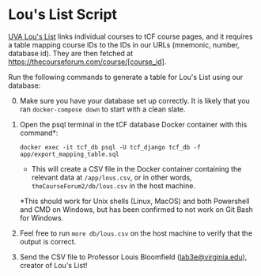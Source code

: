 # Lou's List Script
[UVA Lou's List](louslist.org) links individual courses to tCF course pages, and it requires a table mapping course IDs to the IDs in our URLs (mnemonic, number, database id). They are then fetched at https://thecourseforum.com/course/[course_id].

Run the following commands to generate a table for Lou's List using our database:

0. Make sure you have your database set up correctly. It is likely that you ran `docker-compose down` to start with a clean slate.

1. Open the psql terminal in the tCF database Docker container with this command*:
    ```
    docker exec -it tcf_db psql -U tcf_django tcf_db -f app/export_mapping_table.sql
    ```
    - This will create a CSV file in the Docker container containing the relevant data at `/app/lous.csv`, or in other words, `theCourseForum2/db/lous.csv` in the host machine. 

    *This should work for Unix shells (Linux, MacOS) and both Powershell and CMD on Windows, but has been confirmed to not work on Git Bash for Windows.

2. Feel free to run `more db/lous.csv` on the host machine to verify that the output is correct.

3. Send the CSV file to Professor Louis Bloomfield (lab3e@virginia.edu), creator of Lou's List!
